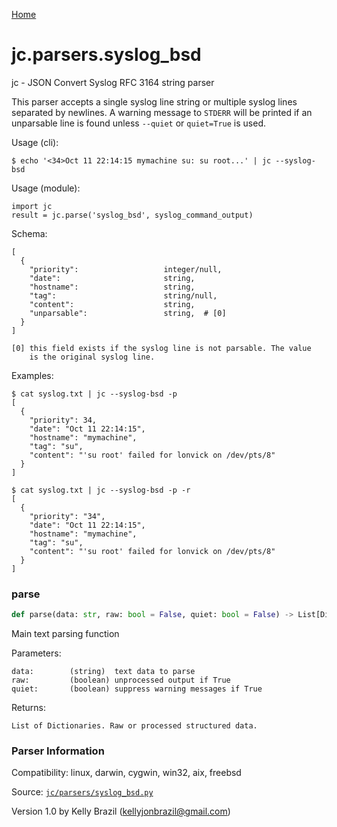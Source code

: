 [Home](https://kellyjonbrazil.github.io/jc/)
<a id="jc.parsers.syslog_bsd"></a>

# jc.parsers.syslog\_bsd

jc - JSON Convert Syslog RFC 3164 string parser

This parser accepts a single syslog line string or multiple syslog lines
separated by newlines. A warning message to `STDERR` will be printed if an
unparsable line is found unless `--quiet` or `quiet=True` is used.

Usage (cli):

    $ echo '<34>Oct 11 22:14:15 mymachine su: su root...' | jc --syslog-bsd

Usage (module):

    import jc
    result = jc.parse('syslog_bsd', syslog_command_output)

Schema:

    [
      {
        "priority":                   integer/null,
        "date":                       string,
        "hostname":                   string,
        "tag":                        string/null,
        "content":                    string,
        "unparsable":                 string,  # [0]
      }
    ]

    [0] this field exists if the syslog line is not parsable. The value
        is the original syslog line.

Examples:

    $ cat syslog.txt | jc --syslog-bsd -p
    [
      {
        "priority": 34,
        "date": "Oct 11 22:14:15",
        "hostname": "mymachine",
        "tag": "su",
        "content": "'su root' failed for lonvick on /dev/pts/8"
      }
    ]

    $ cat syslog.txt | jc --syslog-bsd -p -r
    [
      {
        "priority": "34",
        "date": "Oct 11 22:14:15",
        "hostname": "mymachine",
        "tag": "su",
        "content": "'su root' failed for lonvick on /dev/pts/8"
      }
    ]

<a id="jc.parsers.syslog_bsd.parse"></a>

### parse

```python
def parse(data: str, raw: bool = False, quiet: bool = False) -> List[Dict]
```

Main text parsing function

Parameters:

    data:        (string)  text data to parse
    raw:         (boolean) unprocessed output if True
    quiet:       (boolean) suppress warning messages if True

Returns:

    List of Dictionaries. Raw or processed structured data.

### Parser Information
Compatibility:  linux, darwin, cygwin, win32, aix, freebsd

Source: [`jc/parsers/syslog_bsd.py`](https://github.com/kellyjonbrazil/jc/blob/master/jc/parsers/syslog_bsd.py)

Version 1.0 by Kelly Brazil (kellyjonbrazil@gmail.com)
